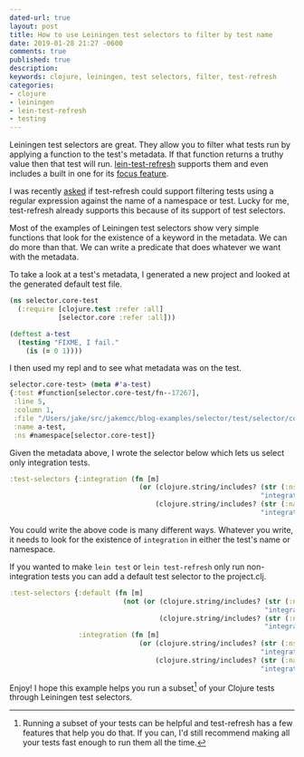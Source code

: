 ```yaml
---
dated-url: true
layout: post
title: How to use Leiningen test selectors to filter by test name
date: 2019-01-28 21:27 -0600
comments: true
published: true
description: 
keywords: clojure, leiningen, test selectors, filter, test-refresh
categories:
- clojure
- leiningen
- lein-test-refresh
- testing
---
```


<!-- Estimate: 30 minutes -->
<!-- First draft: 38 minutes -->
<!-- First edit: 13 minutes -->
<!-- Second edit: 8 minutes -->

Leiningen test selectors are great.
They allow you to filter what tests run by applying a function to the test's metadata.
If that function returns a truthy value then that test will run.
[lein-test-refresh](https://github.com/jakemcc/lein-test-refresh/blob/master/CHANGES.md#040) supports them and even includes a built in one for its [focus feature](https://github.com/jakemcc/lein-test-refresh#built-in-test-narrowing-test-selector).

I was recently [asked](https://github.com/jakemcc/lein-test-refresh/issues/78) if test-refresh could support filtering tests using a regular expression against the name of a namespace or test.
Lucky for me, test-refresh already supports this because of its support of test selectors.

Most of the examples of Leiningen test selectors show very simple functions that look for the existence of a keyword in the metadata.
We can do more than that.
We can write a predicate that does whatever we want with the metadata.

To take a look at a test's metadata, I generated a new project and looked at the generated default test file.

```clojure
(ns selector.core-test
  (:require [clojure.test :refer :all]
            [selector.core :refer :all]))

(deftest a-test
  (testing "FIXME, I fail."
    (is (= 0 1))))
```

I then used my repl and to see what metadata was on the test.

```clojure
selector.core-test> (meta #'a-test)
{:test #function[selector.core-test/fn--17267],
 :line 5,
 :column 1,
 :file "/Users/jake/src/jakemcc/blog-examples/selector/test/selector/core_test.clj",
 :name a-test,
 :ns #namespace[selector.core-test]}
```

Given the metadata above, I wrote the selector below which lets us select only integration tests.

```clojure
:test-selectors {:integration (fn [m]
                                (or (clojure.string/includes? (str (:ns m))
                                                              "integration")
                                    (clojure.string/includes? (str (:name m))
                                                              "integration")))}
```

You could write the above code is many different ways.
Whatever you write, it needs to look for the existence of `integration` in either the test's name or namespace.

If you wanted to make `lein test` or `lein test-refresh` only run non-integration tests you can add a default test selector to the project.clj.

```clojure
:test-selectors {:default (fn [m]
                            (not (or (clojure.string/includes? (str (:ns m))
                                                               "integration")
                                     (clojure.string/includes? (str (:name m))
                                                               "integration"))))
                 :integration (fn [m]
                                (or (clojure.string/includes? (str (:ns m))
                                                              "integration")
                                    (clojure.string/includes? (str (:name m))
                                                              "integration")))}
```

Enjoy!
I hope this example helps you run a subset[^1] of your Clojure tests through Leiningen test selectors.

[^1]: Running a subset of your tests can be helpful and test-refresh has a few features that help you do that. If you can, I'd still recommend making all your tests fast enough to run them all the time.